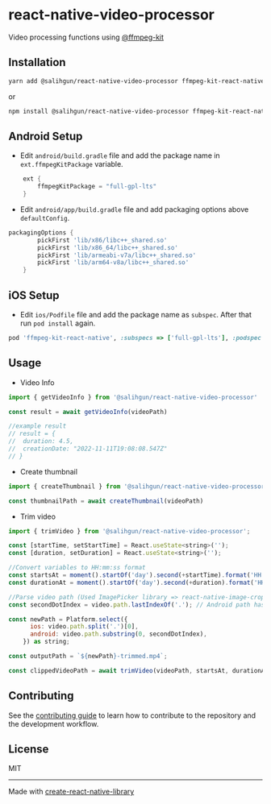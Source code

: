 # react-native-video-processor

Video processing functions using [@ffmpeg-kit](https://github.com/arthenica/ffmpeg-kit)

## Installation

```sh
yarn add @salihgun/react-native-video-processor ffmpeg-kit-react-native
```

or

```sh
npm install @salihgun/react-native-video-processor ffmpeg-kit-react-native
```

## Android Setup

- Edit `android/build.gradle` file and add the package name in `ext.ffmpegKitPackage` variable.

```gradle
    ext {
        ffmpegKitPackage = "full-gpl-lts"
    }
```

- Edit `android/app/build.gradle` file and add packaging options above `defaultConfig`.

```gradle
packagingOptions {
        pickFirst 'lib/x86/libc++_shared.so'
        pickFirst 'lib/x86_64/libc++_shared.so'
        pickFirst 'lib/armeabi-v7a/libc++_shared.so'
        pickFirst 'lib/arm64-v8a/libc++_shared.so'
    }
```

## iOS Setup

- Edit `ios/Podfile` file and add the package name as `subspec`. After that run `pod install` again.

```ruby
pod 'ffmpeg-kit-react-native', :subspecs => ['full-gpl-lts'], :podspec => '../node_modules/ffmpeg-kit-react-native/ffmpeg-kit-react-native.podspec'
```

## Usage

- Video Info

```js
import { getVideoInfo } from '@salihgun/react-native-video-processor'

const result = await getVideoInfo(videoPath)

//example result
// result = {
//  duration: 4.5,
//  creationDate: "2022-11-11T19:08:08.547Z"
// }
```

- Create thumbnail

```js
import { createThumbnail } from '@salihgun/react-native-video-processor'

const thumbnailPath = await createThumbnail(videoPath)
```

- Trim video

```js
import { trimVideo } from '@salihgun/react-native-video-processor';

const [startTime, setStartTime] = React.useState<string>('');
const [duration, setDuration] = React.useState<string>('');

//Convert variables to HH:mm:ss format
const startsAt = moment().startOf('day').second(+startTime).format('HH:mm:ss');
const durationAt = moment().startOf('day').second(+duration).format('HH:mm:ss');

//Parse video path (Used ImagePicker library => react-native-image-crop-picker)
const secondDotIndex = video.path.lastIndexOf('.'); // Android path has double dot, need to parse it

const newPath = Platform.select({
      ios: video.path.split('.')[0],
      android: video.path.substring(0, secondDotIndex),
    }) as string;

const outputPath = `${newPath}-trimmed.mp4`;

const clippedVideoPath = await trimVideo(videoPath, startsAt, durationAt, outputPath);
```

## Contributing

See the [contributing guide](CONTRIBUTING.md) to learn how to contribute to the repository and the development workflow.

## License

MIT

---

Made with [create-react-native-library](https://github.com/callstack/react-native-builder-bob)
